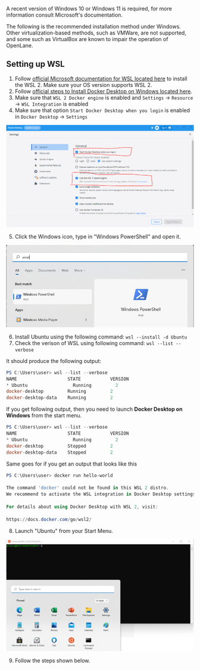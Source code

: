 A recent version of Windows 10 or Windows 11 is required, for more information consult Microsoft's documentation.

The following is the recommended installation method under Windows. Other virtualization-based methods, such as VMWare, are not supported, and some such as VirtualBox are known to impair the operation of OpenLane.

## Setting up WSL

1. Follow [official Microsoft documentation for WSL located here](https://docs.microsoft.com/en-us/windows/wsl/install) to install the WSL 2. Make sure your OS version supports WSL 2.
2. Follow [official steps to Install Docker Desktop on Windows located here](https://docs.docker.com/desktop/install/windows-install/).
3. Make sure that `WSL 2 Docker engine` is enabled and `Settings` -> `Resource` -> `WSL Integration` is enabled
4. Make sure that option `Start Docker Desktop when you login` is enabled in `Docker Desktop` -> `Settings`

![](./wsl_docker_settings.png)

5. Click the Windows icon, type in "Windows PowerShell" and open it.

![](./powershell.png)

6. Install Ubuntu using the following command: `wsl --install -d Ubuntu`
7. Check the verison of WSL using following command: `wsl --list --verbose`

It should produce the following output:

```powershell
PS C:\Users\user> wsl --list --verbose
NAME                   STATE           VERSION
* Ubuntu                 Running         2
docker-desktop         Running         2
docker-desktop-data    Running         2
```

If you get following output, then you need to launch **Docker Desktop on Windows** from the start menu.

```powershell
PS C:\Users\user> wsl --list --verbose
NAME                   STATE           VERSION
* Ubuntu                 Running         2
docker-desktop         Stopped         2
docker-desktop-data    Stopped         2
```

Same goes for if you get an output that looks like this

```powershell
PS C:\Users\user> docker run hello-world

The command 'docker' could not be found in this WSL 2 distro.
We recommend to activate the WSL integration in Docker Desktop settings.

For details about using Docker Desktop with WSL 2, visit:

https://docs.docker.com/go/wsl2/
```

8. Launch "Ubuntu" from your Start Menu.


![](./wsl.png)

9. Follow the steps shown below.

```{include} ../_ubuntu_packages.md.part
```
